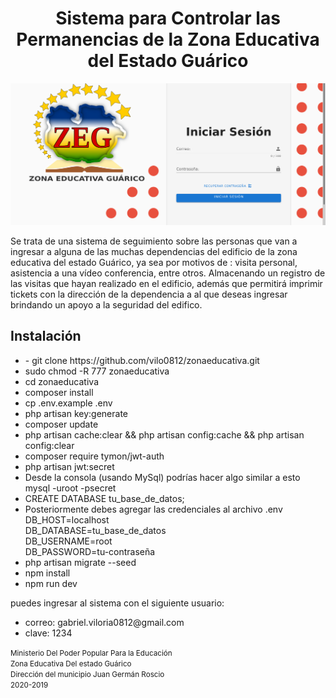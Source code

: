 <h1 style="text-align: center;">Sistema  para Controlar las Permanencias de  la 
Zona Educativa del Estado Guárico </h1>
<img src="public/images/icons/image_principal.png" alt="">
<p>Se trata de una sistema de seguimiento sobre las personas que van a ingresar a alguna de las muchas dependencias del edificio de la zona educativa del estado Guárico, ya sea por motivos de : visita personal, asistencia a una vídeo conferencia, entre otros. Almacenando un registro de las visitas que hayan realizado en el edificio, además que permitirá imprimir tickets con la dirección de la dependencia a al que deseas ingresar brindando un apoyo a la seguridad del edifico.</p>
<h2>Instalación</h2>
<ul>
	<li>- git clone https://github.com/vilo0812/zonaeducativa.git</li>
	<li>sudo chmod -R 777 zonaeducativa</li>
	<li>cd zonaeducativa</li>
	<li>composer install</li>
	<li>cp .env.example .env</li>
	<li>php artisan key:generate</li>
	<li>composer update</li>
	<li>php artisan cache:clear && php artisan config:cache && php artisan config:clear</li>
	<li>composer require tymon/jwt-auth</li>
	<li>php artisan jwt:secret</li>
	<li>Desde la consola (usando MySql) podrías hacer algo similar a esto<br/>
	mysql -uroot -psecret</li>
	<li>CREATE DATABASE tu_base_de_datos;</li>
	<li>Posteriormente debes agregar las credenciales al archivo .env<br/>
	DB_HOST=localhost<br/>
	DB_DATABASE=tu_base_de_datos<br/>
	DB_USERNAME=root<br/>
	DB_PASSWORD=tu-contraseña</li>
	<li>php artisan migrate --seed</li>
	<li>npm install</li>
	<li>npm run dev</li>
</ul>
<span>
	<p>
		puedes ingresar al sistema con el siguiente usuario:
	</p>
	<ul>
		<li>
			correo: gabriel.viloria0812@gmail.com
		</li>
		<li>
			clave: 1234
		</li>
	</ul>
</span>
<small style="text-align: center;">
	Ministerio Del Poder Popular Para la Educación<br/>
	Zona Educativa Del estado Guárico<br/>
	Dirección del municipio Juan Germán Roscio<br/>
	2020-2019
</small>